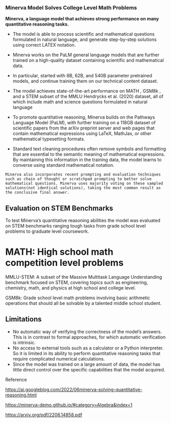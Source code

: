 

### Minerva Model Solves College Level Math Problems



**Minerva, a language model that achieves strong performance on many quantitative reasoning
tasks.**
* The model is able to process scientific and mathematical questions formulated in natural language,
and generate step-by-step solutions using correct LATEX notation.

* Minerva works on  the PaLM general language models  that are further trained on a high-quality dataset containing scientific and mathematical data. 

* In particular, started with 8B, 62B,
and 540B parameter pretrained models, and continue training them on our technical content dataset.

 * The model achieves state-of-the-art performance on MATH , GSM8k , and a STEM subset of the MMLU Hendrycks et al. (2020) dataset, all of which include math and science questions formulated in natural language

 * To promote quantitative reasoning, Minerva builds on the Pathways Language Model (PaLM), with further training on a 118GB dataset of scientific papers from the arXiv preprint server and web pages that contain mathematical expressions using LaTeX, MathJax, or other mathematical typesetting formats.

 * Standard text cleaning procedures often remove symbols and formatting that are essential to the semantic meaning of mathematical expressions. By maintaining this information in the training data, the model learns to converse using standard mathematical notation.


`Minerva also incorporates recent prompting and evaluation techniques such as chain of thought or scratchpad prompting to better solve mathematical questions. Minerva uses majority voting on these sampled solutions(not identical solutions), taking the most common result as the conclusive final answer.`


## Evaluation on STEM Benchmarks

To test Minerva’s quantitative reasoning abilities the model was evaluated  on STEM benchmarks ranging tough tasks from grade school level problems to graduate level coursework.
 

<h1> MATH: High school math competition level problems</h1>


MMLU-STEM: A subset of the Massive Multitask Language Understanding benchmark focused on STEM, covering topics such as engineering, chemistry, math, and physics at high school and college level.

GSM8k: Grade school level math problems involving basic arithmetic operations that should all be solvable by a talented middle school student.



## Limitations 

* No automatic way of verifying the correctness of the model’s answers. This is in contrast to formal approaches, for which automatic verification is intrinsic. 
* No access to external tools such as a calculator or a Python interpreter. So it is limited in its ability to perform quantitative reasoning tasks that require complicated numerical
calculations. 
* Since the model was trained on a large amount of data, the model has little direct control over the specific capabilities that the model acquired.


Reference 

https://ai.googleblog.com/2022/06minerva-solving-quantitative-reasoning.html 

https://minerva-demo.github.io/#category=Algebra&index=1

https://arxiv.org/pdf/2206.14858.pdf

